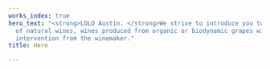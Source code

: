 ```yaml
---
works_index: true
hero_text: "<strong>LOLO Austin. </strong>We strive to introduce you to the world
  of natural wines, wines produced from organic or biodynamic grapes with very little
  intervention from the winemaker."
title: Hero

---
```

<Hero :text="$page.frontmatter.hero_text" />
<WorksList />